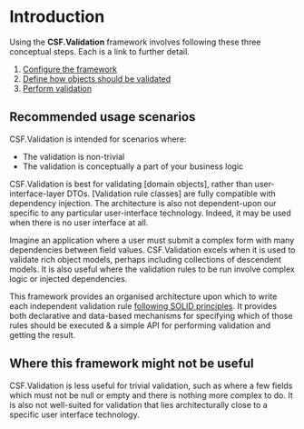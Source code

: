# Introduction

Using the **CSF.Validation** framework involves following these three conceptual steps.
Each is a link to further detail.

1. [Configure the framework]
2. [Define how objects should be validated]
3. [Perform validation]

[Configure the framework]:ConfigureTheFramework.md
[Define how objects should be validated]:WritingValidators/index.md
[Perform validation]:ConsumingValidators.md

## Recommended usage scenarios

CSF.Validation is intended for scenarios where:

* The validation is non-trivial
* The validation is conceptually a part of your business logic

CSF.Validation is best for validating [domain objects], rather than user-interface-layer DTOs.
[Validation rule classes] are fully compatible with dependency injection.
The architecture is also not dependent-upon our specific to any particular user-interface technology.
Indeed, it may be used when there is no user interface at all.






Imagine an application where a user must submit a complex form with many dependencies between field values.
CSF.Validation excels when it is used to validate rich object models, perhaps including collections of descendent models.
It is also useful where the validation rules to be run involve complex logic or injected dependencies.

This framework provides an organised architecture upon which to write each independent validation rule [following SOLID principles].
It provides both declarative and data-based mechanisms for specifying which of those rules should be executed & a simple API for performing validation and getting the result.

[domain object validation]:WhatIsDomainObjectValidation.md
[following SOLID principles]:https://en.wikipedia.org/wiki/SOLID

## Where this framework might not be useful

CSF.Validation is less useful for trivial validation, such as where a few fields which must not be null or empty and there is nothing more complex to do.
It is also not well-suited for validation that lies architecturally close to a specific user interface technology.